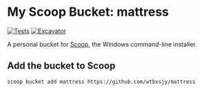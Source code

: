 # My Scoop Bucket: mattress

[![Tests](https://github.com/wtbxsjy/mattress/actions/workflows/ci.yml/badge.svg)](https://github.com/wtbxsjy/mattress/actions/workflows/ci.yml) [![Excavator](https://github.com/wtbxsjy/mattress/actions/workflows/excavator.yml/badge.svg)](https://github.com/wtbxsjy/mattress/actions/workflows/excavator.yml)

A personal bucket for [Scoop](https://scoop.sh), the Windows command-line installer.

## Add the bucket to Scoop

```pwsh
scoop bucket add mattress https://github.com/wtbxsjy/mattress
```
